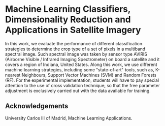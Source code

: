 # Machine Learning Classifiers, Dimensionality Reduction and Applications in Satellite Imagery

In this work, we evaluate the performance of different classification
strategies to determine the crop type of a set of pixels in a multiband spectral image.
Such spectral image was taken by sensor type AVIRIS (Airborne Visible / Infrared
Imaging Spectrometer) on board a satellite and it covers a region of Indiana, United
States.
Along this work, we use different machine learning strategies,
including some "state-of-art" tools, such as, K-nearest Neighbours, Support Vector
Machines (SVM) and Random Forests (RF). For the experimental implementation,
students will have to pay special attention to the use of cross validation technique, so
that the free parameter adjustment is exclusively carried out with the data available for
training.

## Acknowledgements

University Carlos III of Madrid, Machine Learning Applications.
